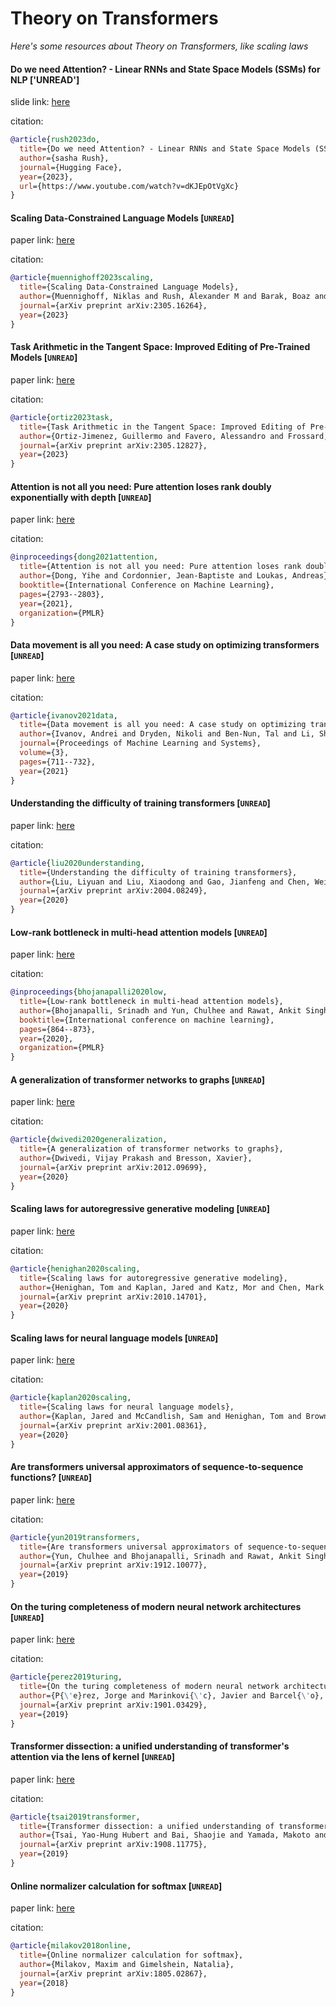 # Theory on Transformers
*Here's some resources about Theory on Transformers, like scaling laws*


#### Do we need Attention? - Linear RNNs and State Space Models (SSMs) for NLP ['UNREAD']

slide link: [here](https://github.com/srush/do-we-need-attention/blob/main/DoWeNeedAttention.pdf)

citation:
```bibtex
@article{rush2023do,
  title={Do we need Attention? - Linear RNNs and State Space Models (SSMs) for NLP},
  author={sasha Rush},
  journal={Hugging Face},
  year={2023},
  url={https://www.youtube.com/watch?v=dKJEpOtVgXc}
}
```


#### Scaling Data-Constrained Language Models [`UNREAD`]

paper link: [here](https://arxiv.org/pdf/2305.16264)

citation: 
```bibtex
@article{muennighoff2023scaling,
  title={Scaling Data-Constrained Language Models},
  author={Muennighoff, Niklas and Rush, Alexander M and Barak, Boaz and Scao, Teven Le and Piktus, Aleksandra and Tazi, Nouamane and Pyysalo, Sampo and Wolf, Thomas and Raffel, Colin},
  journal={arXiv preprint arXiv:2305.16264},
  year={2023}
}
```

#### Task Arithmetic in the Tangent Space: Improved Editing of Pre-Trained Models [`UNREAD`]

paper link: [here](https://arxiv.org/pdf/2305.12827)

citation: 
```bibtex
@article{ortiz2023task,
  title={Task Arithmetic in the Tangent Space: Improved Editing of Pre-Trained Models},
  author={Ortiz-Jimenez, Guillermo and Favero, Alessandro and Frossard, Pascal},
  journal={arXiv preprint arXiv:2305.12827},
  year={2023}
}
```
    

#### Attention is not all you need: Pure attention loses rank doubly exponentially with depth [`UNREAD`]

paper link: [here](http://proceedings.mlr.press/v139/dong21a/dong21a.pdf)

citation: 
```bibtex
@inproceedings{dong2021attention,
  title={Attention is not all you need: Pure attention loses rank doubly exponentially with depth},
  author={Dong, Yihe and Cordonnier, Jean-Baptiste and Loukas, Andreas},
  booktitle={International Conference on Machine Learning},
  pages={2793--2803},
  year={2021},
  organization={PMLR}
}
```

#### Data movement is all you need: A case study on optimizing transformers [`UNREAD`]

paper link: [here](https://proceedings.mlsys.org/paper_files/paper/2021/file/bc86e95606a6392f51f95a8de106728d-Paper.pdf)

citation: 
```bibtex
@article{ivanov2021data,
  title={Data movement is all you need: A case study on optimizing transformers},
  author={Ivanov, Andrei and Dryden, Nikoli and Ben-Nun, Tal and Li, Shigang and Hoefler, Torsten},
  journal={Proceedings of Machine Learning and Systems},
  volume={3},
  pages={711--732},
  year={2021}
}
```



#### Understanding the difficulty of training transformers [`UNREAD`]

paper link: [here](https://arxiv.org/pdf/2004.08249)

citation: 
```bibtex
@article{liu2020understanding,
  title={Understanding the difficulty of training transformers},
  author={Liu, Liyuan and Liu, Xiaodong and Gao, Jianfeng and Chen, Weizhu and Han, Jiawei},
  journal={arXiv preprint arXiv:2004.08249},
  year={2020}
}
```
    
   

#### Low-rank bottleneck in multi-head attention models [`UNREAD`]

paper link: [here](http://proceedings.mlr.press/v119/bhojanapalli20a/bhojanapalli20a.pdf)

citation: 
```bibtex
@inproceedings{bhojanapalli2020low,
  title={Low-rank bottleneck in multi-head attention models},
  author={Bhojanapalli, Srinadh and Yun, Chulhee and Rawat, Ankit Singh and Reddi, Sashank and Kumar, Sanjiv},
  booktitle={International conference on machine learning},
  pages={864--873},
  year={2020},
  organization={PMLR}
}
```
    
    

#### A generalization of transformer networks to graphs [`UNREAD`]

paper link: [here](https://arxiv.org/pdf/2012.09699)

citation: 
```bibtex
@article{dwivedi2020generalization,
  title={A generalization of transformer networks to graphs},
  author={Dwivedi, Vijay Prakash and Bresson, Xavier},
  journal={arXiv preprint arXiv:2012.09699},
  year={2020}
}
```

#### Scaling laws for autoregressive generative modeling [`UNREAD`]

paper link: [here](https://arxiv.org/pdf/2010.14701)

citation: 
```bibtex
@article{henighan2020scaling,
  title={Scaling laws for autoregressive generative modeling},
  author={Henighan, Tom and Kaplan, Jared and Katz, Mor and Chen, Mark and Hesse, Christopher and Jackson, Jacob and Jun, Heewoo and Brown, Tom B and Dhariwal, Prafulla and Gray, Scott and others},
  journal={arXiv preprint arXiv:2010.14701},
  year={2020}
}
```


#### Scaling laws for neural language models [`UNREAD`]

paper link: [here](https://arxiv.org/pdf/2001.08361.pdf)

citation: 
```bibtex
@article{kaplan2020scaling,
  title={Scaling laws for neural language models},
  author={Kaplan, Jared and McCandlish, Sam and Henighan, Tom and Brown, Tom B and Chess, Benjamin and Child, Rewon and Gray, Scott and Radford, Alec and Wu, Jeffrey and Amodei, Dario},
  journal={arXiv preprint arXiv:2001.08361},
  year={2020}
}
```
    
    

    
#### Are transformers universal approximators of sequence-to-sequence functions? [`UNREAD`]

paper link: [here](https://arxiv.org/pdf/1912.10077)

citation: 
```bibtex
@article{yun2019transformers,
  title={Are transformers universal approximators of sequence-to-sequence functions?},
  author={Yun, Chulhee and Bhojanapalli, Srinadh and Rawat, Ankit Singh and Reddi, Sashank J and Kumar, Sanjiv},
  journal={arXiv preprint arXiv:1912.10077},
  year={2019}
}
```

#### On the turing completeness of modern neural network architectures [`UNREAD`]

paper link: [here](https://arxiv.org/pdf/1901.03429)

citation: 
```bibtex
@article{perez2019turing,
  title={On the turing completeness of modern neural network architectures},
  author={P{\'e}rez, Jorge and Marinkovi{\'c}, Javier and Barcel{\'o}, Pablo},
  journal={arXiv preprint arXiv:1901.03429},
  year={2019}
}
```
    
    

#### Transformer dissection: a unified understanding of transformer's attention via the lens of kernel [`UNREAD`]

paper link: [here](https://arxiv.org/pdf/1908.11775)

citation: 
```bibtex
@article{tsai2019transformer,
  title={Transformer dissection: a unified understanding of transformer's attention via the lens of kernel},
  author={Tsai, Yao-Hung Hubert and Bai, Shaojie and Yamada, Makoto and Morency, Louis-Philippe and Salakhutdinov, Ruslan},
  journal={arXiv preprint arXiv:1908.11775},
  year={2019}
}
```


#### Online normalizer calculation for softmax [`UNREAD`]

paper link: [here](https://arxiv.org/pdf/1805.02867)

citation: 
```bibtex
@article{milakov2018online,
  title={Online normalizer calculation for softmax},
  author={Milakov, Maxim and Gimelshein, Natalia},
  journal={arXiv preprint arXiv:1805.02867},
  year={2018}
}
```
     